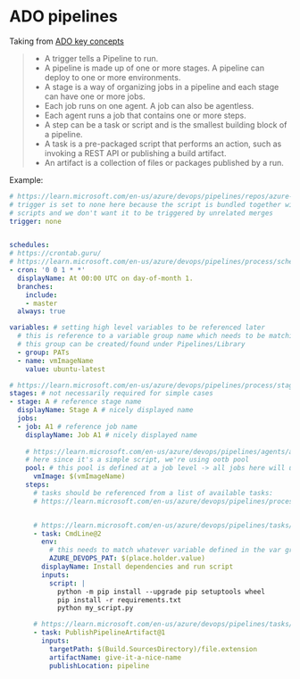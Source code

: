 # ADO pipelines

Taking from [ADO key concepts](https://learn.microsoft.com/en-us/azure/devops/pipelines/get-started/key-pipelines-concepts?view=azure-devops)

> - A trigger tells a Pipeline to run.
> - A pipeline is made up of one or more stages. A pipeline can deploy to one or
>   more environments.
> - A stage is a way of organizing jobs in a pipeline and each stage can have
>   one or more jobs.
> - Each job runs on one agent. A job can also be agentless.
> - Each agent runs a job that contains one or more steps.
> - A step can be a task or script and is the smallest building block of a
>   pipeline.
> - A task is a pre-packaged script that performs an action, such as invoking a
>   REST API or publishing a build artifact.
> - An artifact is a collection of files or packages published by a run.

Example:

```yaml
# https://learn.microsoft.com/en-us/azure/devops/pipelines/repos/azure-repos-git?view=azure-devops&tabs=yaml#opting-out-of-ci
# trigger is set to none here because the script is bundled together with other
# scripts and we don't want it to be triggered by unrelated merges
trigger: none


schedules:
# https://crontab.guru/
# https://learn.microsoft.com/en-us/azure/devops/pipelines/process/scheduled-triggers?view=azure-devops&tabs=yaml#scheduled-triggers
- cron: '0 0 1 * *'
  displayName: At 00:00 UTC on day-of-month 1.
  branches:
    include:
    - master
  always: true

variables: # setting high level variables to be referenced later
  # this is reference to a variable group name which needs to be matching
  # this group can be created/found under Pipelines/Library
  - group: PATs 
  - name: vmImageName
    value: ubuntu-latest

# https://learn.microsoft.com/en-us/azure/devops/pipelines/process/stages?
stages: # not necessarily required for simple cases
- stage: A # reference stage name
  displayName: Stage A # nicely displayed name
  jobs:
  - job: A1 # reference job name
    displayName: Job A1 # nicely displayed name
    
    # https://learn.microsoft.com/en-us/azure/devops/pipelines/agents/agents?
    # here since it's a simple script, we're using ootb pool
    pool: # this pool is defined at a job level -> all jobs here will use it
      vmImage: $(vmImageName)
    steps:
      # tasks should be referenced from a list of available tasks:
      # https://learn.microsoft.com/en-us/azure/devops/pipelines/process/tasks?


      # https://learn.microsoft.com/en-us/azure/devops/pipelines/tasks/reference/cmd-line-v2?view=azure-pipelines
      - task: CmdLine@2
        env:
          # this needs to match whatever variable defined in the var group
          AZURE_DEVOPS_PAT: $(place.holder.value)
        displayName: Install dependencies and run script
        inputs:
          script: |
            python -m pip install --upgrade pip setuptools wheel
            pip install -r requirements.txt
            python my_script.py

      # https://learn.microsoft.com/en-us/azure/devops/pipelines/tasks/reference/publish-pipeline-artifact-v1?view=azure-pipelines
      - task: PublishPipelineArtifact@1
        inputs:
          targetPath: $(Build.SourcesDirectory)/file.extension
          artifactName: give-it-a-nice-name
          publishLocation: pipeline
```
